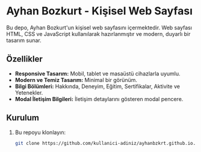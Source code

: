 # Ayhan Bozkurt - Kişisel Web Sayfası

Bu depo, Ayhan Bozkurt'un kişisel web sayfasını içermektedir. Web sayfası HTML, CSS ve JavaScript kullanılarak hazırlanmıştır ve modern, duyarlı bir tasarım sunar.

## Özellikler

- **Responsive Tasarım:** Mobil, tablet ve masaüstü cihazlarla uyumlu.
- **Modern ve Temiz Tasarım:** Minimal bir görünüm.
- **Bilgi Bölümleri:** Hakkında, Deneyim, Eğitim, Sertifikalar, Aktivite ve Yetenekler.
- **Modal İletişim Bilgileri:** İletişim detaylarını gösteren modal pencere.

## Kurulum

1. Bu repoyu klonlayın:
   ```bash
   git clone https://github.com/kullanici-adiniz/ayhanbzkrt.github.io.git
